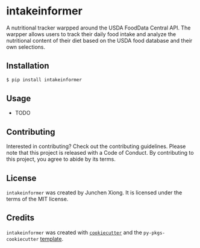 # intakeinformer

A nutritional tracker warpped around the USDA FoodData Central API. The warpper allows users to track their daily food intake and analyze the nutritional content of their diet based on the USDA food database and their own selections.

## Installation

```bash
$ pip install intakeinformer
```

## Usage

- TODO

## Contributing

Interested in contributing? Check out the contributing guidelines. Please note that this project is released with a Code of Conduct. By contributing to this project, you agree to abide by its terms.

## License

`intakeinformer` was created by Junchen Xiong. It is licensed under the terms of the MIT license.

## Credits

`intakeinformer` was created with [`cookiecutter`](https://cookiecutter.readthedocs.io/en/latest/) and the `py-pkgs-cookiecutter` [template](https://github.com/py-pkgs/py-pkgs-cookiecutter).
